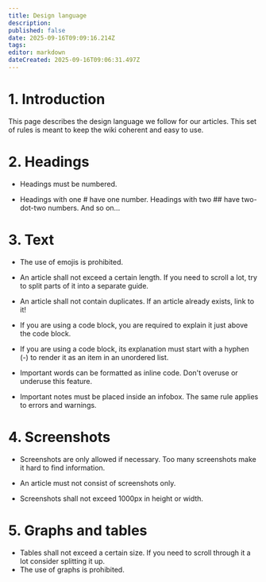```yaml
---
title: Design language
description: 
published: false
date: 2025-09-16T09:09:16.214Z
tags: 
editor: markdown
dateCreated: 2025-09-16T09:06:31.497Z
---
```


# 1. Introduction

This page describes the design language we follow for our articles. This set of rules is meant to keep the wiki coherent and easy to use.

# 2. Headings

- Headings must be numbered.

- Headings with one # have one number. Headings with two ## have two-dot-two numbers. And so on...

# 3. Text

- The use of emojis is prohibited. 

- An article shall not exceed a certain length. If you need to scroll a lot, try to split parts of it into a separate guide.

- An article shall not contain duplicates. If an article already exists, link to it!

- If you are using a code block, you are required to explain it just above the code block.

- If you are using a code block, its explanation must start with a hyphen (-) to render it as an item in an unordered list.

- Important words can be formatted as inline code. Don't overuse or underuse this feature.

- Important notes must be placed inside an infobox. The same rule applies to errors and warnings.

# 4. Screenshots

- Screenshots are only allowed if necessary. Too many screenshots make it hard to find information.

- An article must not consist of screenshots only.

- Screenshots shall not exceed 1000px in height or width.

# 5. Graphs and tables
- Tables shall not exceed a certain size. If you need to scroll through it a lot consider splitting it up.
- The use of graphs is prohibited.